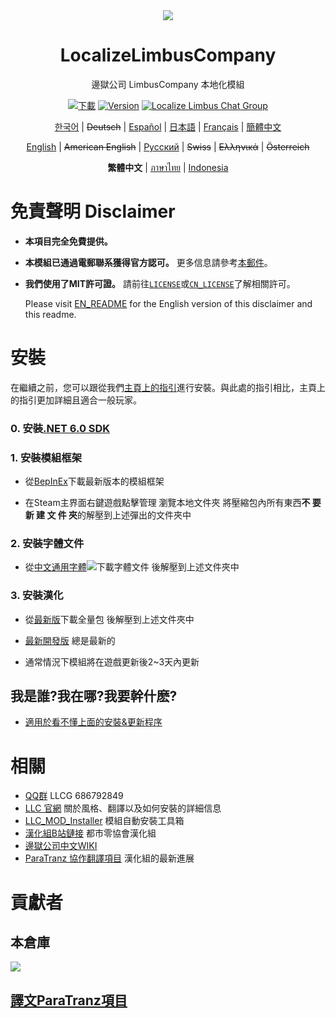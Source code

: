 <div align="center">
<a href="https://github.com/LocalizeLimbusCompany/LocalizeLimbusCompany">
   <img src="https://avatars.githubusercontent.com/u/129521269" />
</a>

# LocalizeLimbusCompany
邊獄公司 LimbusCompany 本地化模組

[![下載](https://img.shields.io/github/downloads/LocalizeLimbusCompany/LocalizeLimbusCompany/total.svg?label=下載)](../../releases)
[![Version](https://img.shields.io/github/release/LocalizeLimbusCompany/LocalizeLimbusCompany.svg?label=最新版)](../../releases/latest)
[![Localize Limbus Chat Group](https://img.shields.io/badge/加入-QQ頻道-blue?logo=tencent-qq)](https://pd.qq.com/s/fpzhrgdwo)

[한국어](https://limbuscompany.kr) | ~~Deutsch~~ | [Español](https://github.com/Dreams-Office/LimbusCompanySpanishTranslationTeam) | [日本語](https://limbuscompany.kr) | [Français](https://github.com/Eden-Office/LimbusCompanyBusFR) | [簡體中文](https://github.com/LocalizeLimbusCompany/LocalizeLimbusCompany)

[English](./.github/EN_README.md) | ~~American English~~ | [Русский](https://github.com/Crescent-Corporation/LimbusCompanyBusRUS) | ~~Swiss~~ | ~~Ελληνικά~~ | ~~Österreich~~

**繁體中文** | [ภาษาไทย](https://github.com/JoshSnappas/LocalizeLimbusCompanyTH) | [Indonesia](https://github.com/ArtefactX1/LocalizeLimbusID)
</div>

# 免責聲明 Disclaimer
- **本項目完全免費提供。**  
- **本模組已通過電郵聯系獲得官方認可。** 更多信息請參考[本郵件](https://www.zeroasso.top/docs/community/minutes/firstContact/)。  
- **我們使用了MIT許可證。** 請前往[`LICENSE`](./LICENSE)或[`CN_LICENSE`](./.github/CN_LICENSE)了解相關許可。  

   Please visit [EN_README](./.github/EN_README.md) for the English version of this disclaimer and this readme.

# 安裝
在繼續之前，您可以跟從我們[主頁上的指引](https://www.zeroasso.top/docs/category/%E5%BC%80%E5%A7%8B%E5%AE%89%E8%A3%85%E6%A8%A1%E7%BB%84)進行安裝。與此處的指引相比，主頁上的指引更加詳細且適合一般玩家。
### 0. 安裝[.NET 6.0 SDK](https://dotnet.microsoft.com/zh-cn/download/dotnet/thank-you/sdk-6.0.406-windows-x64-installer)
### 1. 安裝模組框架
   - 從[BepInEx](https://github.com/LocalizeLimbusCompany/BepInEx_For_LLC)下載最新版本的模組框架
   
   - 在Steam主界面右鍵遊戲點擊管理 瀏覽本地文件夾 將壓縮包內所有東西**不 要 新 建 文 件 夾**的解壓到上述彈出的文件夾中
### 2. 安裝字體文件
   - 從[中文通用字體![](https://img.shields.io/github/release/LocalizeLimbusCompany/LLC_ChineseFontAsset.svg?label=更新日期)](https://github.com/LocalizeLimbusCompany/LLC_ChineseFontAsset)下載字體文件 後解壓到上述文件夾中
### 3. 安裝漢化
   - 從[最新版](../../releases)下載全量包 後解壓到上述文件夾中
    
   - [最新開發版](../../actions/workflows/dev.yml) 總是最新的
   
   - 通常情況下模組將在遊戲更新後2~3天內更新
## 我是誰?我在哪?我要幹什麽?
   - [適用於看不懂上面的安裝&更新程序](../../../LLC_MOD_Installer)
# 相關
- [QQ群](https://jq.qq.com/?_wv=1027&k=5NE6Kvg2) LLCG 686792849
- [LLC 官網](https://www.zeroasso.top) 關於風格、翻譯以及如何安裝的詳細信息
- [LLC_MOD_Installer](../../../LLC_MOD_Installer) 模組自動安裝工具箱
- [漢化組B站鏈接](https://space.bilibili.com/1247764479) 都市零協會漢化組
- [邊獄公司中文WIKI](https://limbuscompany.huijiwiki.com)
- [ParaTranz 協作翻譯項目](https://paratranz.cn/projects/6860) 漢化組的最新進展
# 貢獻者
## 本倉庫
<a href="https://github.com/LocalizeLimbusCompany/LocalizeLimbusCompany/graphs/contributors">
  <img src="https://contrib.rocks/image?repo=LocalizeLimbusCompany/LocalizeLimbusCompany" />
</a>

## [譯文ParaTranz項目](https://paratranz.cn/projects/6860/leaderboard)
